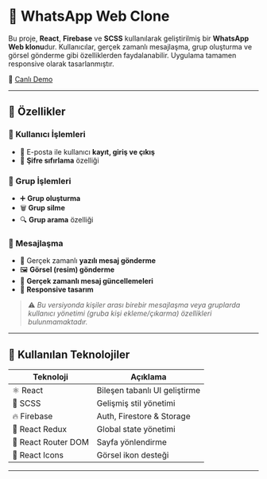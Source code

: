 # 💬 WhatsApp Web Clone

Bu proje, **React**, **Firebase** ve **SCSS** kullanılarak geliştirilmiş bir **WhatsApp Web klonu**dur. Kullanıcılar, gerçek zamanlı mesajlaşma, grup oluşturma ve görsel gönderme gibi özelliklerden faydalanabilir. Uygulama tamamen responsive olarak tasarlanmıştır.

🔗 [Canlı Demo](https://lnkd.in/dBiiu_5G)

---

## 🔎 Özellikler

### 🔐 Kullanıcı İşlemleri
- 📧 E-posta ile kullanıcı **kayıt, giriş ve çıkış**
- 🔁 **Şifre sıfırlama** özelliği

### 👥 Grup İşlemleri
- ➕ **Grup oluşturma**
- 🗑️ **Grup silme**
- 🔍 **Grup arama** özelliği

### 💬 Mesajlaşma
- 📝 Gerçek zamanlı **yazılı mesaj gönderme**
- 🖼️ **Görsel (resim) gönderme**
- 🔄 **Gerçek zamanlı mesaj güncellemeleri**
- 📱 **Responsive tasarım**

> ⚠️ *Bu versiyonda kişiler arası birebir mesajlaşma veya gruplarda kullanıcı yönetimi (gruba kişi ekleme/çıkarma) özellikleri bulunmamaktadır.*

---

## 🧰 Kullanılan Teknolojiler

| Teknoloji           | Açıklama                         |
|---------------------|----------------------------------|
| ⚛️ React            | Bileşen tabanlı UI geliştirme     |
| 🎨 SCSS             | Gelişmiş stil yönetimi            |
| 🔥 Firebase         | Auth, Firestore & Storage         |
| 🧠 React Redux      | Global state yönetimi            |
| 🚦 React Router DOM | Sayfa yönlendirme                |
| 💎 React Icons      | Görsel ikon desteği              |

---
